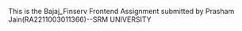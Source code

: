 This is the Bajaj_Finserv Frontend Assignment 
submitted by Prasham Jain(RA2211003011366)--SRM UNIVERSITY
